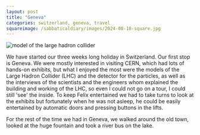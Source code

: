 ```yaml
---
layout: post
title: "Geneva"
categories: switzerland, geneva, travel
squareimage: /sabbaticaldiary/images/2024-08-10-square.jpg
---
```

<img src="/sabbaticaldiary/images/2024-08-10.jpg" alt="model of the large hadron collider" class="center">

We have started our three weeks long holiday in Switzerland. Our first stop is Geneva. We were mostly interested in visiting CERN, which had lots of hands-on exhibits, but what I enjoyed the most were the models of the Large Hadron Collider (LHC) and the detector for the particles, as well as the interviews of the scientists and the engineers whom explained the building and working of the LHC, so even I could not go on a tour, I could still 'see' the inside. To keep Felix entertained we had to take turns to look at the exhibits but fortunately when he was not asleep, he could be easily entertained by automatic doors and pressing buttons in the lifts. 

For the rest of the time we had in Geneva, we walked around the old town, looked at the huge fountain and took a river bus on the lake. 
